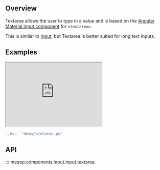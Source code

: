 ## Overview

Textarea allows the user to type in a value and is based on the [Angular Material input component](https://material.angular.io/components/input/overview) for `<textarea>`.

This is similar to [Input](./input.md), but Textarea is better suited for long text inputs.

## Examples

<iframe class="component-demo" src="https://mesop-y677hytkra-uc.a.run.app/textarea" style="height: 200px"></iframe>

```python
--8<-- "demo/textarea.py"
```

## API

::: mesop.components.input.input.textarea
